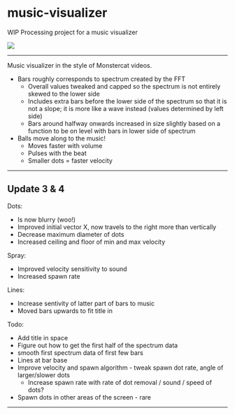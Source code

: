 # music-visualizer
WIP Processing project for a music visualizer

[![](https://img.youtube.com/vi/5qB2VDdLEVU/hqdefault.jpg)](https://www.youtube.com/embed/5qB2VDdLEVU)

___

Music visualizer in the style of Monstercat videos.

 - Bars roughly corresponds to spectrum created by the FFT
   - Overall values tweaked and capped so the spectrum is not entirely skewed to the lower side
   - Includes extra bars before the lower side of the spectrum so that it is not a slope; it is more like a wave instead (values determined by left side)
   - Bars around halfway onwards increased in size slightly based on a function to be on level with bars in lower side of spectrum
 - Balls move along to the music!
   - Moves faster with volume
   - Pulses with the beat
   - Smaller dots = faster velocity
 
___

## Update 3 & 4

Dots:

 - Is now blurry (woo!)
 - Improved initial vector X, now travels to the right more than vertically
 - Decrease maximum diameter of dots
 - Increased ceiling and floor of min and max velocity

Spray:

 - Improved velocity sensitivity to sound
 - Increased spawn rate

Lines:

 - Increase sentivity of latter part of bars to music
 - Moved bars upwards to fit title in

Todo:

 - Add title in space
 - Figure out how to get the first half of the spectrum data
  - smooth first spectrum data of first few bars
 - Lines at bar base
 - Improve velocity and spawn algorithm - tweak spawn dot rate, angle of larger/slower dots
   - Increase spawn rate with rate of dot removal / sound / speed of dots?
 - Spawn dots in other areas of the screen - rare


___



